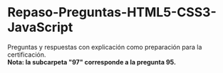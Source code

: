 # Repaso-Preguntas-HTML5-CSS3-JavaScript
Preguntas y respuestas con explicación como preparación para la certificación.       
****Nota: la subcarpeta "97" corresponde a la pregunta 95.****   

